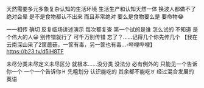 天然需要多元多象复杂认知的生活环境
生活生产和认知天然一体 换波人都做不了
绝对会晕 是不是食物都认不出来
而且非常绝对 要么是食物要么是 要命物😂

一一相传 确切 反复临场讲述演示 每次都复查
第一个试的是谁 怎么试的 不知道 是个伟大的人😀
别传错就行了 可千万别传错
忘了？……记得几个你先传几个
【我在云南深山采了2筐蘑菇，一筐有毒，另一筐也有毒…-哔哩哔哩】 https://b23.tv/d5iH8TF

未尽分类未尽定义未尽区分
就根本……没分类 没法分 必有例外的
只能见一个告诉你一个 一个一个告诉你♓︎
先粗划分 认识能吃的 其余都不能吃♉︎
经过混合发展的 英语
